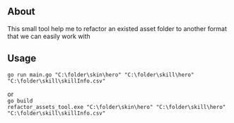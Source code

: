 ## About
This small tool help me to refactor an existed asset folder to another format that we can easily work with

## Usage
```go run main.go "C:\folder\skin\hero" "C:\folder\skill\hero" "C:\folder\skill\skillInfo.csv"```

or<br>
```go build```<br>
```refactor_assets_tool.exe "C:\folder\skin\hero" "C:\folder\skill\hero" "C:\folder\skill\skillInfo.csv"```
